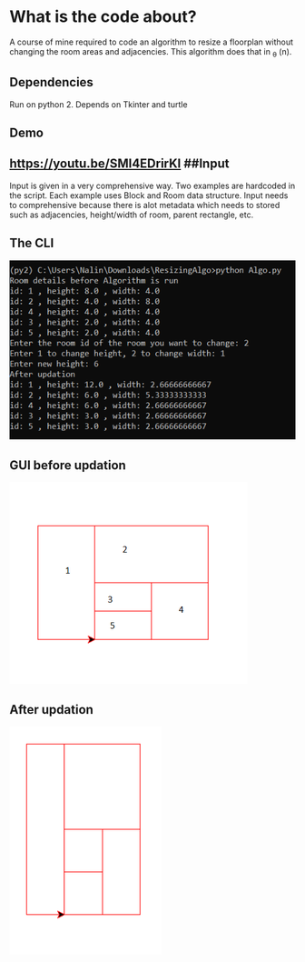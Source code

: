 # What is the code about?

A course of mine required to code an algorithm to resize a floorplan without changing the room areas and adjacencies. This algorithm does that in <sub>&theta;</sub> (n).

## Dependencies
Run on python 2. Depends on Tkinter and turtle 

## Demo
https://youtu.be/SMI4EDrirKI
##Input
---
Input is given in a very comprehensive way. Two examples are hardcoded in the script. Each example uses Block and Room data structure. Input needs to comprehensive because there is alot metadata which needs to stored such as adjacencies, height/width of room, parent rectangle, etc.

The CLI
---
![Image](https://github.com/nalinmittal/resizing_algo/blob/master/3.PNG)

GUI before updation
---
![Image](https://github.com/nalinmittal/resizing_algo/blob/master/1.PNG)

After updation
---
![Image](https://github.com/nalinmittal/resizing_algo/blob/master/4.PNG)
